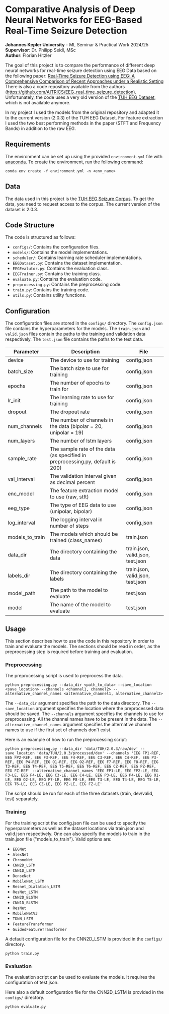 Comparative Analysis of Deep Neural Networks for EEG-Based Real-Time Seizure Detection
========================================================================================
**Johannes Kepler University** - ML Seminar & Practical Work 2024/25  
**Supervisor**: Dr. Philipp Seidl, MSc \
**Author**: Florian Hitzler

The goal of this project is to compare the performance of different deep neural networks for real-time seizure detection using EEG Data based on the following paper:
[Real-Time Seizure Detection using EEG: A Comprehensive Comparison of Recent Approaches under a Realistic Setting](https://arxiv.org/abs/2201.08780)
There is also a code repository available from the authors (https://github.com/AITRICS/EEG_real_time_seizure_detection).
Unfortunately, the code uses a very old version of the [TUH EEG Dataset](https://isip.piconepress.com/projects/tuh_eeg/), which is not available anymore.

In my project I used the models from the original repository and adapted it to the current version (2.0.3) of the TUH EEG Dataset.
For feature extraction I used the two best performing methods in the paper (STFT and Frequency Bands) in addition to the raw EEG.

## Requirements
The environment can be set up using the provided `environment.yml` file with [anaconda](https://www.anaconda.com/). To create the environment, run the following command:
```
conda env create -f environment.yml -n <env_name>
```

## Data

The data used in this project is the [TUH EEG Seizure Corpus](https://isip.piconepress.com/projects/nedc/html/tuh_eeg/).
To get the data, you need to request access to the corpus.
The current version of the dataset is 2.0.3.

## Code Structure

The code is structured as follows:
- `configs/`: Contains the configuration files.
- `models/`: Contains the model implementations.
- `scheduler/`: Contains learning rate scheduler implementations.
- `EEGDataset.py`: Contains the dataset implementation.
- `EEGEvalutor.py`: Contains the evaluation class.
- `EEGTrainer.py`: Contains the training class.
- `evaluate.py`: Contains the evaluation code.
- `preprocessing.py`: Contains the preprocessing code.
- `train.py`: Contains the training code.
- `utils.py`: Contains utility functions.


## Configuration

The configuration files are stored in the `configs/` directory. The `config.json` file contains the hyperparameters for the models. 
The `train.json` and `valid.json` files contain the paths to the training and validation data respectively. 
The `test.json` file contains the paths to the test data.

| Parameter       | Description                                                                    | File                              |
|-----------------|--------------------------------------------------------------------------------|-----------------------------------|
| device          | The device to use for training                                                 | config.json                       |
| batch_size      | The batch size to use for training                                             | config.json                       |
| epochs          | The number of epochs to train for                                              | config.json                       |
| lr_init         | The learning rate to use for training                                          | config.json                       |
| dropout         | The dropout rate                                                               | config.json                       |
| num_channels    | The number of channels in the data (bipolar = 20, unipolar = 19)               | config.json                       |
| num_layers      | The number of lstm layers                                                      | config.json                       |
| sample_rate     | The sample rate of the data (as specified in preprocessing.py, default is 200) | config.json                       |
| val_interval    | The validation interval given as decimal percent                               | config.json                       |
| enc_model       | The feature extraction model to use (raw, stft)                                | config.json                       |
| eeg_type        | The type of EEG data to use (unipolar, bipolar)                                | config.json                       |
| log_interval    | The logging interval in number of steps                                        | config.json                       |
| models_to_train | The models which should be trained (class_names)                               | train.json                        |
| data_dir        | The directory containing the data                                              | train.json, valid.json, test.json |
| labels_dir      | The directory containing the labels                                            | train.json, valid.json, test.json |
| model_path      | The path to the model to evaluate                                              | test.json                         |
| model           | The name of the model to evaluate                                              | test.json                         |

## Usage

This section describes how to use the code in this repository in order to train and evaluate the models. 
The sections should be read in order, as the preprocessing step is required before training and evaluation.

### Preprocessing

The preprocessing script is used to preprocess the data.

```
python preprocessing.py --data_dir <path_to_data> --save_location <save_location> --channels <channel1, channel2> --alternative_channel_names <alternative_channel1, alternative_channel2>
```

The `--data_dir` argument specifies the path to the data directory. 
The `--save_location` argument specifies the location where the preprocessed data should be saved. 
The `--channels` argument specifies the channels to use for preprocessing. All the channel names have to be present in the data.
The `--alternative_channel_names` argument specifies the alternative channel names to use if the first set of channels don't exist.

Here is an example of how to run the preprocessing script:
```
python preprocessing.py --data_dir 'data/TUH/2.0.3/raw/dev' --save_location 'data/TUH/2.0.3/processed/dev' --channels 'EEG FP1-REF, EEG FP2-REF, EEG F3-REF, EEG F4-REF, EEG C3-REF, EEG C4-REF, EEG P3-REF, EEG P4-REF, EEG O1-REF, EEG O2-REF, EEG F7-REF, EEG F8-REF, EEG T3-REF, EEG T4-REF, EEG T5-REF, EEG T6-REF, EEG CZ-REF, EEG PZ-REF, EEG FZ-REF' --alternative_channel_names 'EEG FP1-LE, EEG FP2-LE, EEG F3-LE, EEG F4-LE, EEG C3-LE, EEG C4-LE, EEG P3-LE, EEG P4-LE, EEG O1-LE, EEG O2-LE, EEG F7-LE, EEG F8-LE, EEG T3-LE, EEG T4-LE, EEG T5-LE, EEG T6-LE, EEG CZ-LE, EEG PZ-LE, EEG FZ-LE'
```

The script should be run for each of the three datasets (train, dev/valid, test) separately.

### Training

For the training script the config.json file can be used to specify the hyperparameters as well as the dataset locations via train.json and valid.json respectively.
One can also specify the models to train in the train.json file ("models_to_train").
Valid options are:
- `EEGNet`
- `AlexNet`
- `ChronoNet`
- `CNN2D_LSTM`
- `CNN1D_LSTM`
- `DenseNet`
- `MobileNet_LSTM`
- `Resnet_Dialation_LSTM`
- `ResNet_LSTM`
- `CNN2D_BLSTM`
- `CNN1D_BLSTM`
- `ResNet`
- `MobileNetV3`
- `TDNN_LSTM`
- `FeatureTransformer`
- `GuidedFeatureTransformer`

A default configuration file for the CNN2D_LSTM is provided in the `configs/` directory.

```
python train.py
```

### Evaluation

The evaluation script can be used to evaluate the models. It requires the configuration of test.json.

Here also a default configuration file for the CNN2D_LSTM is provided in the `configs/` directory.

```
python evaluate.py
```

